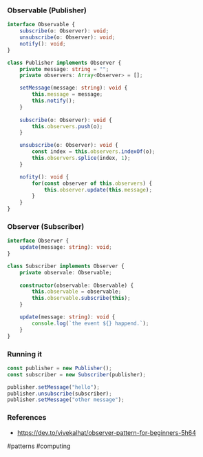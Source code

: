 ### Observable (Publisher)

```typescript
interface Observable {
	subscribe(o: Observer): void;
	unsubscribe(o: Observer): void;
	notify(): void;
}
```

```typescript
class Publisher implements Observer {
	private message: string = "";
	private observers: Array<Observer> = [];

	setMessage(message: string): void {
		this.message = message;
		this.notify();
	}
	
	subscribe(o: Observer): void {
		this.observers.push(o);
	}

	unsubscribe(o: Observer): void {
		const index = this.observers.indexOf(o);
		this.observers.splice(index, 1);
	}

	nofity(): void {
		for(const observer of this.observers) {
			this.observer.update(this.message);
		}
	}
}
```

### Observer (Subscriber)

```typescript
interface Observer {
	update(message: string): void;
}
```

```typescript
class Subscriber implements Observer {
	private observale: Observable;
	
	constructor(observable: Observable) {
		this.observable = observable;
		this.observable.subscribe(this);
	}

	update(message: string): void {
		console.log(`the event ${} happend.`);
	}
}
```

### Running it

```typescript
const publisher = new Publisher();
const subscriber = new Subscriber(publisher);

publisher.setMessage("hello");
publisher.unsubscribe(subscriber);
publisher.setMessage("other message");
```

### References

* https://dev.to/vivekalhat/observer-pattern-for-beginners-5h64

#patterns #computing